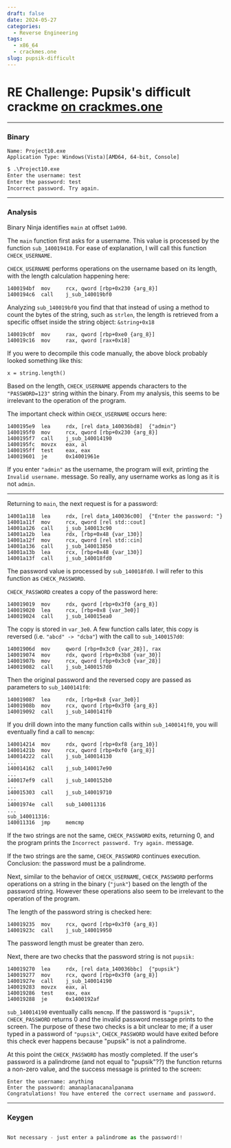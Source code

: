 ```yaml
---
draft: false 
date: 2024-05-27 
categories:
  - Reverse Engineering
tags:
  - x86_64
  - crackmes.one
slug: pupsik-difficult
---
```


# RE Challenge: Pupsik's difficult crackme [on crackmes.one](https://crackmes.one/crackme/65ccb049eef082e477ff6d2c)

***

### Binary 

```
Name: Project10.exe 
Application Type: Windows(Vista)[AMD64, 64-bit, Console]
```

```cmd
$ .\Project10.exe
Enter the username: test
Enter the password: test
Incorrect password. Try again.
```

<!-- more -->

***

### Analysis

Binary Ninja identifies `main` at offset `1a090`. 

The `main` function first asks for a username. This value is processed by the function `sub_140019410`. For ease of explanation, I will call this function `CHECK_USERNAME`.

`CHECK_USERNAME` performs operations on the username based on its length, with the length calculation happening here:

```
1400194bf  mov     rcx, qword [rbp+0x230 {arg_8}]
1400194c6  call    j_sub_140019bf0
```

Analyzing `sub_140019bf0` you find that that instead of using a method to count the bytes of the string, such as `strlen`, the length is retrieved from a specific offset  inside the string object: `&string+0x18`

```
140019c0f  mov     rax, qword [rbp+0xe0 {arg_8}]
140019c16  mov     rax, qword [rax+0x18]
```

If you were to decompile this code manually, the above block probably looked something like this:

```
x = string.length()
```

Based on the length, `CHECK_USERNAME` appends characters to the `"PASSWORD=123"` string within the binary. From my analysis, this seems to be irrelevant to the operation of the program. 

The important check within `CHECK_USERNAME` occurs here:

```
1400195e9  lea     rdx, [rel data_140036bd8]  {"admin"}
1400195f0  mov     rcx, qword [rbp+0x230 {arg_8}]
1400195f7  call    j_sub_140014190
1400195fc  movzx   eax, al
1400195ff  test    eax, eax
140019601  je      0x14001961e
```

If you enter `"admin"` as the username, the program will exit, printing the `Invalid username.` message. So really, any username works as long as it is not `admin`.

---

Returning to `main`, the next request is for a password:

```
14001a118  lea     rdx, [rel data_140036c00]  {"Enter the password: "}
14001a11f  mov     rcx, qword [rel std::cout]
14001a126  call    j_sub_140013c90
14001a12b  lea     rdx, [rbp+0x48 {var_130}]
14001a12f  mov     rcx, qword [rel std::cin]
14001a136  call    j_sub_140013850
14001a13b  lea     rcx, [rbp+0x48 {var_130}]
14001a13f  call    j_sub_140018fd0
```

The password value is processed by `sub_140018fd0`. I will refer to this function as `CHECK_PASSWORD`.

`CHECK_PASSWORD` creates a copy of the password here:

```
140019019  mov     rdx, qword [rbp+0x3f0 {arg_8}]
140019020  lea     rcx, [rbp+0x8 {var_3e0}]
140019024  call    j_sub_140015ea0
```

The copy is stored in `var_3e0`. A few function calls later, this copy is reversed (i.e. `"abcd" -> "dcba"`) with the call to `sub_1400157d0`:

```
14001906d  mov     qword [rbp+0x3c0 {var_28}], rax
140019074  mov     rdx, qword [rbp+0x3b8 {var_30}]
14001907b  mov     rcx, qword [rbp+0x3c0 {var_28}]
140019082  call    j_sub_1400157d0
```

Then the original password and the reversed copy are passed as parameters to `sub_1400141f0`:

```
140019087  lea     rdx, [rbp+0x8 {var_3e0}]
14001908b  mov     rcx, qword [rbp+0x3f0 {arg_8}]
140019092  call    j_sub_1400141f0
```

If you drill down into the many function calls within `sub_1400141f0`, you will eventually find a call to `memcmp`:

```
140014214  mov     rdx, qword [rbp+0xf8 {arg_10}]
14001421b  mov     rcx, qword [rbp+0xf0 {arg_8}]
140014222  call    j_sub_140014130
...
140014162  call    j_sub_140017e90
...
140017ef9  call    j_sub_1400152b0
...
140015303  call    j_sub_140019710
...
14001974e  call    sub_140011316
...
sub_140011316:
140011316  jmp     memcmp
```

If the two strings are not the same, `CHECK_PASSWORD` exits, returning 0, and the program prints the `Incorrect password. Try again.` message. 

If the two strings are the same, `CHECK_PASSWORD` continues execution. Conclusion: the password must be a palindrome. 

Next, similar to the behavior of `CHECK_USERNAME`, `CHECK_PASSWORD` performs operations on a string in the binary (`"junk"`) based on the length of the password string. However these operations also seem to be irrelevant to the operation of the program.

The length of the password string is checked here:

```
140019235  mov     rcx, qword [rbp+0x3f0 {arg_8}]
14001923c  call    j_sub_140019950
```

The password length must be greater than zero.

Next, there are two checks that the password string is not `pupsik:`

```
140019270  lea     rdx, [rel data_140036bbc]  {"pupsik"}
140019277  mov     rcx, qword [rbp+0x3f0 {arg_8}]
14001927e  call    j_sub_140014190
140019283  movzx   eax, al
140019286  test    eax, eax
140019288  je      0x1400192af
```

`sub_140014190` eventually calls `memcmp`. If the password is `"pupsik"`, `CHECK_PASSWORD` returns 0 and the invalid password message prints to the screen. The purpose of these two checks is a bit unclear to me; if a user typed in a password of `"pupsik"`, `CHECK_PASSWORD` would have exited before this check ever happens because "pupsik" is not a palindrome. 

At this point the `CHECK_PASSWORD` has mostly completed. If the user's password is a palindrome (and not equal to "pupsik"??) the function returns a non-zero value, and the success message is printed to the screen:

```
Enter the username: anything
Enter the password: amanaplanacanalpanama
Congratulations! You have entered the correct username and password.
```

***

### Keygen

```python title="keygen.py"

Not necessary - just enter a palindrome as the password!!

```
